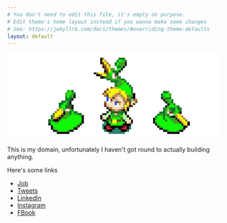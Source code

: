 ```yaml
---
# You don't need to edit this file, it's empty on purpose.
# Edit theme's home layout instead if you wanna make some changes
# See: https://jekyllrb.com/docs/themes/#overriding-theme-defaults
layout: default
---
```


![](./assets/link.gif)

This is my domain, unfortunately I haven't got round to actually building anything.

Here's some links

* [Job](http://www.mullenloweprofero.com)
* [Tweets](http://twitter.com/bendoran)
* [LinkedIn](https://www.linkedin.com/in/bendoran)
* [Instagram](https://instagram.com/bendoran)
* [FBook](https://www.facebook.com/ben.m.doran)